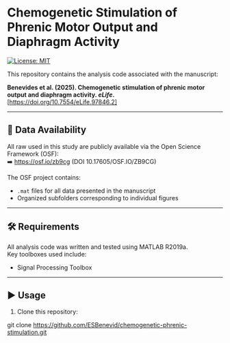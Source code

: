 # Chemogenetic Stimulation of Phrenic Motor Output and Diaphragm Activity

[![License: MIT](https://img.shields.io/badge/License-MIT-yellow.svg)](LICENSE)

This repository contains the analysis code associated with the manuscript:

**Benevides et al. (2025). Chemogenetic stimulation of phrenic motor output and diaphragm activity. _eLife_.**  
[https://doi.org/10.7554/eLife.97846.2]

---

## 📂 Data Availability

All raw used in this study are publicly available via the Open Science Framework (OSF):  
➡️ https://osf.io/zb9cg (DOI 10.17605/OSF.IO/ZB9CG)

The OSF project contains:
- `.mat` files for all data presented in the manuscript
- Organized subfolders corresponding to individual figures

---

## 🛠️ Requirements

All analysis code was written and tested using MATLAB R2019a.  
Key toolboxes used include:
- Signal Processing Toolbox

---

## ▶️ Usage

1. Clone this repository:

  git clone https://github.com/ESBenevid/chemogenetic-phrenic-stimulation.git
